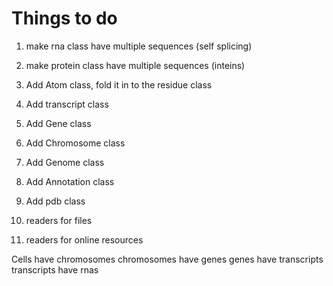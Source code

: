# Things to do

1. make rna class have multiple sequences (self splicing)
2. make protein class have multiple sequences (inteins)

1. Add Atom class, fold it in to the residue class
3. Add transcript class
4. Add Gene class
5. Add Chromosome class
6. Add Genome class
7. Add Annotation class
8. Add pdb class
9. readers for files
10. readers for online resources


Cells have chromosomes
chromosomes have genes
genes have transcripts
transcripts have rnas

